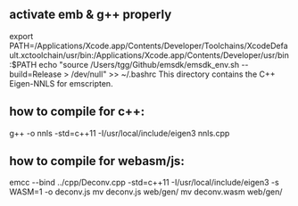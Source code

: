 ## activate emb & g++ properly
export PATH=/Applications/Xcode.app/Contents/Developer/Toolchains/XcodeDefault.xctoolchain/usr/bin:/Applications/Xcode.app/Contents/Developer/usr/bin:$PATH
echo "source /Users/tgg/Github/emsdk/emsdk_env.sh --build=Release > /dev/null" >> ~/.bashrc
This directory contains the C++ Eigen-NNLS for emscripten.
## how to compile for c++:
g++ -o nnls -std=c++11 -I/usr/local/include/eigen3 nnls.cpp
## how to compile for webasm/js:
emcc --bind ../cpp/Deconv.cpp  -std=c++11 -I/usr/local/include/eigen3 -s WASM=1 -o deconv.js
mv deconv.js web/gen/
mv deconv.wasm web/gen/